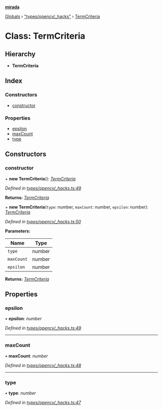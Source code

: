 **[mirada](../README.md)**

[Globals](../README.md) › ["types/opencv/_hacks"](../modules/_types_opencv__hacks_.md) › [TermCriteria](_types_opencv__hacks_.termcriteria.md)

# Class: TermCriteria

## Hierarchy

* **TermCriteria**

## Index

### Constructors

* [constructor](_types_opencv__hacks_.termcriteria.md#constructor)

### Properties

* [epsilon](_types_opencv__hacks_.termcriteria.md#epsilon)
* [maxCount](_types_opencv__hacks_.termcriteria.md#maxcount)
* [type](_types_opencv__hacks_.termcriteria.md#type)

## Constructors

###  constructor

\+ **new TermCriteria**(): *[TermCriteria](_types_opencv__hacks_.termcriteria.md)*

*Defined in [types/opencv/_hacks.ts:49](https://github.com/cancerberoSgx/mirada/blob/1c5d3d0/mirada/src/types/opencv/_hacks.ts#L49)*

**Returns:** *[TermCriteria](_types_opencv__hacks_.termcriteria.md)*

\+ **new TermCriteria**(`type`: number, `maxCount`: number, `epsilon`: number): *[TermCriteria](_types_opencv__hacks_.termcriteria.md)*

*Defined in [types/opencv/_hacks.ts:50](https://github.com/cancerberoSgx/mirada/blob/1c5d3d0/mirada/src/types/opencv/_hacks.ts#L50)*

**Parameters:**

Name | Type |
------ | ------ |
`type` | number |
`maxCount` | number |
`epsilon` | number |

**Returns:** *[TermCriteria](_types_opencv__hacks_.termcriteria.md)*

## Properties

###  epsilon

• **epsilon**: *number*

*Defined in [types/opencv/_hacks.ts:49](https://github.com/cancerberoSgx/mirada/blob/1c5d3d0/mirada/src/types/opencv/_hacks.ts#L49)*

___

###  maxCount

• **maxCount**: *number*

*Defined in [types/opencv/_hacks.ts:48](https://github.com/cancerberoSgx/mirada/blob/1c5d3d0/mirada/src/types/opencv/_hacks.ts#L48)*

___

###  type

• **type**: *number*

*Defined in [types/opencv/_hacks.ts:47](https://github.com/cancerberoSgx/mirada/blob/1c5d3d0/mirada/src/types/opencv/_hacks.ts#L47)*